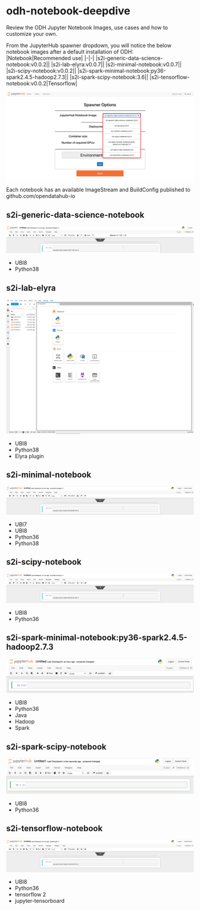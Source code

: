 # odh-notebook-deepdive
Review the ODH Jupyter Notebook Images, use cases and how to customize your own.

From the JupyterHub spawner dropdown, you will notice the below notebook images after a default installation of ODH:
|Notebook|Recommended use|
|-|-|
|s2i-generic-data-science-notebook:v0.0.2||
|s2i-lab-elyra:v0.0.7||
|s2i-minimal-notebook:v0.0.7||
|s2i-scipy-notebook:v0.0.2||
|s2i-spark-minimal-notebook:py36-spark2.4.5-hadoop2.7.3||
|s2i-spark-scipy-notebook:3.6||
|s2i-tensorflow-notebook:v0.0.2|Tensorflow|

![image](images/odh-jh-spawner.png)

Each notebook has an available ImageStream and BuildConfig published to github.com/opendatahub-io

## s2i-generic-data-science-notebook 
![image](images/s2i-ds-nb.png)

- UBI8
- Python38

## s2i-lab-elyra
![image](images/s2i-elyra.png)

- UBI8
- Python38
- Elyra plugin

## s2i-minimal-notebook
![image](images/s2i-min.png)

- UBI7
- UBI8
- Python36
- Python38
## s2i-scipy-notebook
![image](images/s2i-sc-nb.png)

- UBI8
- Python36

## s2i-spark-minimal-notebook:py36-spark2.4.5-hadoop2.7.3 
![images](images/s2i-sp-min.png)

- UBI8
- Python36
- Java
- Hadoop
- Spark

## s2i-spark-scipy-notebook 
![images](images/s2i-sp-sc-nb.png)

- UBI8
- Python36

## s2i-tensorflow-notebook

![images](images/s2i-tf-nb.png)

- UBI8
- Python36
- tensorflow 2
- jupyter-tensorboard

